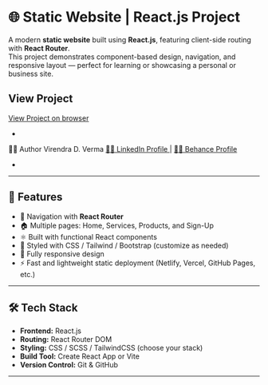 # 🌐 Static Website | React.js Project

A modern **static website** built using **React.js**, featuring client-side routing with **React Router**.  
This project demonstrates component-based design, navigation, and responsive layout — perfect for learning or showcasing a personal or business site.


## View Project ##
<a href="https://vdharmendra.github.io/Static-To-Do-List-App-ReactJs/">View Project on browser</a>

- 
👨‍💻 Author
Virendra D. Verma
<a href="https://www.linkedin.com/in/dharmendraverma95/" target="_blank">🧑‍💻 LinkedIn Profile </a> | <a href="https://www.behance.net/dhirukumar" target="_blank">🧑‍💻 Behance Profile </a>

- 

---

## 🚀 Features

- 🧭 Navigation with **React Router**
- 🏠 Multiple pages: Home, Services, Products, and Sign-Up
- ⚛️ Built with functional React components
- 💅 Styled with CSS / Tailwind / Bootstrap (customize as needed)
- 📱 Fully responsive design
- ⚡ Fast and lightweight static deployment (Netlify, Vercel, GitHub Pages, etc.)

---

## 🛠️ Tech Stack

- **Frontend:** React.js  
- **Routing:** React Router DOM  
- **Styling:** CSS / SCSS / TailwindCSS (choose your stack)  
- **Build Tool:** Create React App or Vite  
- **Version Control:** Git & GitHub  

---
